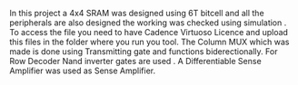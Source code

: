 In this project a 4x4 SRAM was designed using 6T bitcell and all the peripherals are also designed the working was checked using simulation . To access the file you need to have Cadence Virtuoso Licence and upload this files in the folder where you run you tool. The Column MUX which was made is done using Transmitting gate and functions biderectionally. For Row Decoder Nand inverter gates are used . A Differentiable Sense Amplifier was used as Sense Amplifier.
